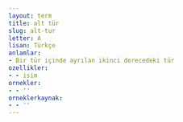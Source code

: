 ```yaml
---
layout: term
title: alt tür
slug: alt-tur
letter: A
lisan: Türkçe
anlamlar:
- Bir tür içinde ayrılan ikinci derecedeki tür
ozellikler:
- - isim
ornekler:
- - ''
orneklerkaynak:
- - ''
---
```

